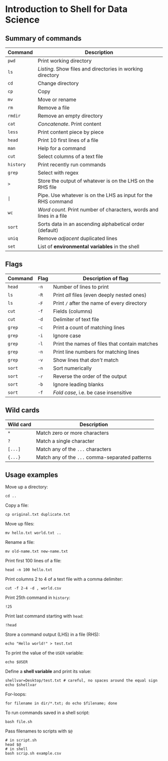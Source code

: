 # Introduction to Shell for Data Science

## Summary of commands

| Command  | Description                                                         |
|----------|---------------------------------------------------------------------|
| `pwd`    | Print working directory                                             |
| `ls`     | _Listing_. Show files and directories in working directory          |
| `cd`     | Change directory                                                    |
| `cp`     | Copy                                                                |
| `mv`     | Move or rename                                                      |
| `rm`     | Remove a file                                                       |
| `rmdir`  | Remove an empty directory                                           |
| `cat`    | _Concatenate_. Print content                                        |
| `less`   | Print content piece by piece                                        |
| `head`   | Print 10 first lines of a file                                      |
| `man`    | Help for a command                                                  |
| `cut`    | Select columns of a text file                                       |
| `history`| Print recently run commands                                         |
| `grep`   | Select with regex                                                   |
| `>`      | Store the output of whatever is on the LHS on the RHS file          |
| `\|`      | Pipe. Use whatever is on the LHS as input for the RHS command       |
| `wc`     | _Word count_. Print number of characters, words and lines in a file |
| `sort`   | Sorts data in an ascending alphabetical order (default)             |
| `uniq`   | Remove _adjacent_ duplicated lines                                  |
| `set`    | List of __environmental variables__ in the shell                    |


## Flags

| Command | Flag | Description of flag                           |
|---------|------|-----------------------------------------------|
| `head`  | `-n` | Number of lines to print                      |
| `ls`    | `-R` | Print _all_ files (even deeply nested ones)   |
| `ls`    | `-F` | Print `/` after the name of every directory   |
| `cut`   | `-f` | Fields (columns)                              |
| `cut`   | `-d` | Delimiter of text file                        |
| `grep`  | `-c` | Print a count of matching lines               |
| `grep`  | `-i` | Ignore case                                   |
| `grep`  | `-l` | Print the names of files that contain matches |
| `grep`  | `-n` | Print line numbers for matching lines         |
| `grep`  | `-v` | Show lines that _don't_ match                 |
| `sort`  | `-n` | Sort numerically                              |
| `sort`  | `-r` | Reverse the order of the output               |
| `sort`  | `-b` | Ignore leading blanks                         |
| `sort`  | `-f` | _Fold case_, i.e. be case insensitive         |


## Wild cards

| Wild card | Description                                     |
|-----------|-------------------------------------------------|
| `*`       | Match zero or more characters                   |
| `?`       | Match a single character                        |
| `[...]`   | Match any of the `...` characters               |
| `{...}`   | Match any of the `...` comma-separated patterns |


## Usage examples

Move up a directory:

```
cd ..
```

Copy a file:

```
cp original.txt duplicate.txt
```

Move up files:

```
mv hello.txt world.txt ..
```

Rename a file:

```
mv old-name.txt new-name.txt
```

Print first 100 lines of a file:

```
head -n 100 hello.txt
```

Print columns 2 to 4 of a text file with a comma delimiter:

```
cut -f 2-4 -d , world.csv
```

Print 25th command in `history`:
```
!25
```

Print last command starting with `head`:
```
!head
```

Store a command output (LHS) in a file (RHS):

```
echo "Hello world!" > test.txt
```

To print the value of the `USER` variable:

```
echo $USER
```

Define a __shell variable__ and print its value:
```
shellvar=Desktop/test.txt # careful, no spaces around the equal sign
echo $shellvar
```

For-loops:
```
for filename in dir/*.txt; do echo $filename; done
```

To run commands saved in a shell script:

```
bash file.sh
```

Pass filenames to scripts with `$@`
```
# in script.sh
head $@
# in shell
bash scrip.sh example.csv
```
